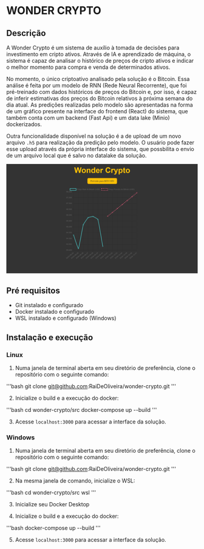 # WONDER CRYPTO

## Descrição

A Wonder Crypto é um sistema de auxílio à tomada de decisões para investimento em cripto ativos. Através de IA e aprendizado de máquina, o sistema é capaz de analisar o histórico de preços de cripto ativos e indicar o melhor momento para compra e venda de determinados ativos.

No momento, o único criptoativo analisado pela solução é o Bitcoin. Essa análise é feita por um modelo de RNN (Rede Neural Recorrente), que foi pré-treinado com dados históricos de preços do Bitcoin e, por isso, é capaz de inferir estimativas dos preços do Bitcoin relativos à próxima semana do dia atual. As predições realizadas pelo modelo são apresentadas na forma de um gráfico presente na interface do frontend (React) do sistema, que também conta com um backend (Fast Api) e um data lake (Minio) dockerizados.

Outra funcionalidade disponível na solução é a de upload de um novo arquivo ``.h5`` para realização da predição pelo modelo. O usuário pode fazer esse upload através da própria interface do sistema, que possbilita o envio de um arquivo local que é salvo no datalake da solução.

![Preview frontend](./assets/frontend.png)

## Pré requisitos

- Git instalado e configurado
- Docker instalado e configurado
- WSL instalado e configurado (Windows)

## Instalação e execução

### Linux

1. Numa janela de terminal aberta em seu diretório de preferência, clone o repositório com o seguinte comando:

'''bash
git clone git@github.com:RaiDeOliveira/wonder-crypto.git
'''

2. Inicialize o build e a execução do docker:

'''bash
cd wonder-crypto/src
docker-compose up --build
'''

3. Acesse `localhost:3000` para acessar a interface da solução.


### Windows

1. Numa janela de terminal aberta em seu diretório de preferência, clone o repositório com o seguinte comando:

'''bash
git clone git@github.com:RaiDeOliveira/wonder-crypto.git
'''

2. Na mesma janela de comando, inicialize o WSL:

'''bash
cd wonder-crypto/src
wsl
'''

3. Inicialize seu Docker Desktop

4. Inicialize o build e a execução do docker:

'''bash
docker-compose up --build
'''

5. Acesse `localhost:3000` para acessar a interface da solução.